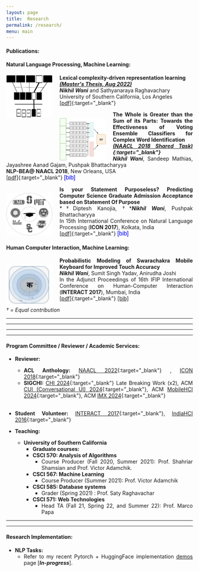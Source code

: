 ```yaml
---
layout: page
title:  Research
permalink: /research/
menu: main
---
```

<script src="https://ajax.googleapis.com/ajax/libs/jquery/3.3.1/jquery.min.js"></script>

<script type="text/javascript">

$(document).ready(function() {

$('#iconbib').click(function(){
$('#icon17').toggle();
});

$('#nlpbeabib').click(function(){
	$('#nlpbea17').toggle();
}

)
});

</script>
<style>

body
{
	text-align: justify;
}

#icon17{
  background:#eff0f1;
  padding: 1%;
  display:none;
}

#nlpbea17{
  background:#eff0f1;
  padding: 1%;
  display:none;
}

.bibfont{
	font-size: x-small;
	padding-left: 4%;

}

.justText {
	margin:0;
    padding:0;
    background:none;
    border:none;
    font-size: medium;
    color: rgb(0, 0, 238); 
    cursor: pointer;


}

.justText:hover{
	    text-decoration: underline;
	    color: black
}

}

</style>


<style type="text/css">

.image
{

 float:left;
 margin-top: 6px;
 margin-right: 7px; 
 margin-bottom: -7px;  
 height: 100px; 
 border: 5px; 
 border-radius: 5px;
}

.image1
{

 float:left;
 margin-top: 18px;
 margin-right: 19px;  
 height: 115px;
 width: 125px; 
 border: 5px; 
 border-radius: 5px;
}

body
{
	text-align: justify;
}

</style>

<!-- Scolarly Publication

I'm primarily interested in NLP and Deep Learning. Secondary, HCI. I'm also keen on making NLP and HCI interact.

At a very early stage in my career, I am greatful and lucky to have collaboratively worked with a diverse set of Ph.D students which include: Diptesh Kanoji(IITB-Monash University, Australia) , Dr. Abhijeet Mishra(IBM Research) , Rudra Murthy(CFILT, IIT Bombay), Dr. Sanjay Ghosh (IDC, IIT Bombay) and Jayashree Gajam(HSS, IIT Bombay).

[[ResearchGate]](https://www.researchgate.net/profile/Nikhil_Wani){:target="_blank"}, [[Google Scholar]](https://www.researchgate.net/profile/Nikhil_Wani){:target="_blank"} -->


#### **Publications**:
#### **Natural Language Processing, Machine Learning**:
<a href="https://impa.usc.edu/C.aspx?VP3=pdfviewer&rid=2A3BF1QKX2QIR" target="_blank"> <img src="/temp20.svg" alt="nlp-bea18-thumbnail.png" class="image1" style="margin-top:1px;"></a>
**Lexical complexity-driven representation learning** <br>
***[(Master's Thesis, Aug 2022)](https://impa.usc.edu/C.aspx?VP3=pdfviewer&rid=2A3BF1QKX2QIR)*** <br>
***Nikhil Wani*** and Sathyanaraya Raghavachary <br>
University of Southern California, Los Angeles <br>
[[pdf]](https://impa.usc.edu/C.aspx?VP3=pdfviewer&rid=2A3BF1QKX2QIR){:target="_blank"}



<a href="https://aclanthology.org/W18-0522/" target="_blank"> <img src="/temp6.png" alt="temp.png" class="image1"></a>
**The Whole is Greater than the Sum of its Parts: Towards the Effectiveness of Voting Ensemble Classifiers for Complex Word Identification** <br>
***[(NAACL 2018 Shared Task)](https://sites.google.com/view/cwisharedtask2018){:target="_blank"}*** <br>
***Nikhil Wani***, Sandeep Mathias, Jayashree Aanad Gajam, Pushpak Bhattacharyya <br>
**NLP-BEA@ NAACL 2018**, New Orleans, USA <br>
[[pdf]](https://www.aclweb.org/anthology/W18-0522){:target="_blank"} <button id="nlpbeabib" class="justText"> [bib] </button>

<div class="bibfont">

<p id="nlpbea17">
@inproceedings{wani2018whole, <br>
  title={The Whole is Greater than the Sum of its Parts: Towards the Effectiveness of Voting Ensemble Classifiers for Complex Word Identification}, <br>
  author={Wani, Nikhil and Mathias, Sandeep and Gajjam, Jayashree Aanand and Bhattacharyya, Pushpak},<br>
  booktitle={Proceedings of the Thirteenth Workshop on Innovative Use of NLP for Building Educational Applications},<br>
  pages={200--205},<br>
  year={2018}<br>
}


</p>
</div>

<a href="https://cdn.iiit.ac.in/cdn/ltrc.iiit.ac.in/icon2017/proceedings/icon2017/pdf/W17-7518.pdf" target="_blank"> <img src="/temp9_black_white.png" alt="nlp-bea18-thumbnail.png" class="image1"></a>

**Is your Statement Purposeless? Predicting Computer Science Graduate Admission Acceptance based on Statement Of Purpose** <br>
*&dagger;Diptesh Kanojia, &dagger;****Nikhil Wani***, Pushpak Bhattacharyya <br>
In 15th International Conference on Natural Language Processing (**ICON 2017**), Kolkata, India <br>
[[pdf]](https://cdn.iiit.ac.in/cdn/ltrc.iiit.ac.in/icon2017/proceedings/icon2017/pdf/W17-7518.pdf){:target="_blank"} <button id="iconbib" class="justText"> [bib] </button>

<div class="bibfont">

<p id="icon17">
@InProceedings{kanojia-wani-bhattacharyya:2017:W17-75, <br>
  author    = {Kanojia, Diptesh  and  Wani, Nikhil  and  Bhattacharyya, Pushpak}, <br>
  title     = {Is your Statement Purposeless? Predicting Computer Science Graduation Admission Acceptance based on Statement Of Purpose},<br>
  booktitle = {Proceedings of the 14th International Conference on Natural Language Processing (ICON-2017)},<br>
  month     = {December},<br>
  year      = {2017},<br>
  address   = {Kolkata, India},<br>
  publisher = {NLP Association of India},<br>
  pages     = {141--145},<br>
  url       = {http://www.aclweb.org/anthology/W/W17/W17-7518}<br>
}
</p>
</div>

#### **Human Computer Interaction, Machine Learning**:

<a href="http://www.twitter.com/shawtyanswers" target="_blank"> <img src="/interact17-thumbnail.png" alt="interact-2017" class="image1"></a>

**Probabilistic Modeling of Swarachakra Mobile Keyboard for Improved Touch Accuracy** <br>
***Nikhil Wani***, Sumit Singh Yadav, Anirudha Joshi <br>
In the Adjunct Proceedings of 16th IFIP International Conference on Human-Computer Interaction (**INTERACT 2017**), Mumbai, India <br>[[pdf]](https://www.interact2017.org/downloads/INTERACT_2017_Adjunct_v4_final_24jan.pdf#page=55){:target="_blank"} [[bib]]()

*&dagger; = Equal contribution*


<!-- #### **Human Computer Interaction (HCI):**

* **A Voice-Assisted Billing Interface for the Kirana Shopkeepers** <br>
Udayan Vidyanta, Anirudha Joshi and ***Nikhil Wani*** <br>
In 9th Indian Conference on Human Computer Interaction IndiaHCI 2018, IIT Bombay, 2018 <br>
[[pdf]]() [[bib]]()

* **Conducting Contextual Inquiry of Twitter for Work Engagement** <br>
***Nikhil Wani***, Ganesh Bhutkar, Shreeya Ekal <br>
International Journal of Computer Applications 168, no. 9 (2017) <br>
[[pdf]]() [[bib]]() -->

---
--- 

---
--- 

<p></p>

#### **Program Committee / Reviewer / Academic Services**:


* **Reviewer:**
  * **ACL Anthology:** [NAACL 2022](https://2022.naacl.org/){:target="_blank"} , [ICON 2018](https://ltrc.iiit.ac.in/icon2018/){:target="_blank"} 
  * **SIGCHI:** [CHI 2024](https://chi2024.acm.org/){:target="_blank"} Late Breaking Work (x2), ACM [CUI (Conversational UI) 2024](https://cui.acm.org/2024/){:target="_blank"}, ACM [MobileHCI 2024](https://mobilehci.acm.org/2024/){:target="_blank"}, ACM [IMX 2024](https://imx.acm.org/2024/){:target="_blank"}
   <br>
* **Student Volunteer:** [INTERACT 2017](https://www.interact2017.org/){:target="_blank"}, [IndiaHCI 2016](https://www.indiahci.org/conferences/){:target="_blank"} <br>

* **Teaching:**
  * **University of Southern California**
    * **Graduate courses:**
    * **CSCI 570: Analysis of Algorithms**
      * Course Producer (Fall 2020, Summer 2021): Prof. Shahriar Shamsian and Prof. Victor Adamchik.
    * **CSCI 567: Machine Learning**  
      * Course Producer (Summer 2021): Prof. Victor Adamchik
    * **CSCI 585: Database systems** 
      * Grader (Spring 2021) : Prof. Saty Raghavachar
    * **CSCI 571: Web Technologies**
      * Head TA (Fall 21, Spring 22, and Summer 22): Prof. Marco Papa

---
--- 

<p></p>

#### **Research Implementation**:

* **NLP Tasks:**
  * Refer to my recent Pytorch + HuggingFace implementation [demos](http://127.0.0.1:4000/projects/) page [***In-progress***].
